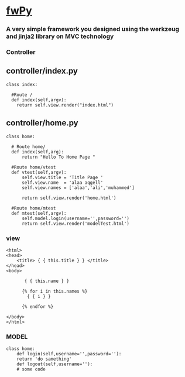 # [fwPy](https://alaaprog.github.io/fwPy/)
### A very simple framework you designed using the werkzeug and jinja2 library on MVC technology

### Controller
controller/index.py
-------------------


	class index:

	  #Route /
	  def index(self,argv):
		return self.view.render("index.html")


controller/home.py
------------------

	class home:

	  # Route home/
	  def index(self,arg):
	      return "Hello To Home Page "

	  #Route home/vtest
	  def vtest(self,argv):
	      self.view.title = 'Title Page '
	      self.view.name  = 'alaa aqgell'
	      self.view.names = ['alaa','ali','muhammed']

	      return self.view.render('home.html')

	  #Route home/mtest
	  def mtest(self,argv):
	      self.model.login(username='',password='')
	      return self.view.render('modelTest.html')


### view 

	<html>
	<head>
		<title> { { this.title } } </title>
	</head>
	<body>

		   { { this.name } } 

		  {% for i in this.names %}
		    { { i } }

		  {% endfor %}

	</body>
	</html>

### MODEL

	class home:
	    def login(self,username='',password=''):
		return 'do samething'
	    def logout(self,username=''):
		# some code 

